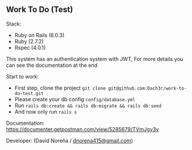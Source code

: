 Work To Do (Test)
-

Stack:
- Ruby on Rails (6.0.3)
- Ruby (2.7.2)
- Rspec (4.0.1)

This system has an authentication system with JWT,
For more details you can see the documentation at the end

Start to work:
- First step, clone the project `git clone git@github.com:Dach3r/work-to-do-test.git`
- Please create your db config `config/database.yml`
- Run `rails db:create && rails db:migrate && rails db:seed`
- And now only run `rails s`

Documentation: https://documenter.getpostman.com/view/5285679/TVmJgy3v
 
Developer: (David Noreña / [dnorena415@gmail.com](mailto:dnorena415@gmail.com))